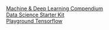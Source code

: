 [Machine & Deep Learning Compendium](https://www.kdnuggets.com/2021/09/machine-deep-learning-open-book.html)  
[Data Science Starter Kit](https://towardsdatascience.com/data-science-starter-kit-2d8e2291914b)  
[Playground Tensorflow](https://playground.tensorflow.org/#activation=relu&batchSize=30&dataset=spiral&regDataset=reg-plane&learningRate=0.03&regularizationRate=0&noise=0&networkShape=3,2,1&seed=0.49820&showTestData=false&discretize=false&percTrainData=70&x=false&y=false&xTimesY=false&xSquared=true&ySquared=true&cosX=false&sinX=true&cosY=false&sinY=true&collectStats=false&problem=classification&initZero=false&hideText=false)  
